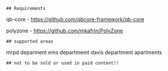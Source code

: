 
```
## Requirements
```
qb-core - https://github.com/qbcore-framework/qb-core

polyzone - https://github.com/mkafrin/PolyZone


```
## supported areas
```
mrpd deparment
ems departmemt
davis department
apartments



```
## not to be sold or used in paid content!!
```
